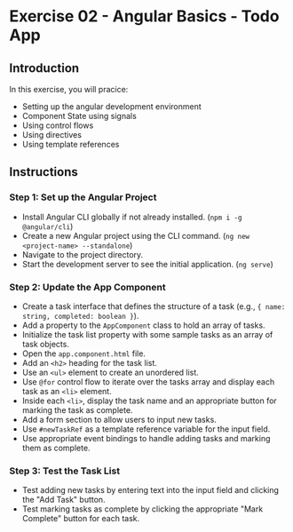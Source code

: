 # Exercise 02 - Angular Basics - Todo App
## Introduction
In this exercise, you will pracice:
* Setting up the angular development environment
* Component State using signals
* Using control flows
* Using directives
* Using template references

## Instructions
### Step 1: Set up the Angular Project
- Install Angular CLI globally if not already installed. (`npm i -g @angular/cli`)
- Create a new Angular project using the CLI command. (`ng new <project-name> --standalone`)
- Navigate to the project directory.
- Start the development server to see the initial application. (`ng serve`)

### Step 2: Update the App Component
- Create a task interface that defines the structure of a task (e.g., `{ name: string, completed: boolean }`).
- Add a property to the `AppComponent` class to hold an array of tasks.
- Initialize the task list property with some sample tasks as an array of task objects.
- Open the `app.component.html` file.
- Add an `<h2>` heading for the task list.
- Use an `<ul>` element to create an unordered list.
- Use `@for` control flow to iterate over the tasks array and display each task as an `<li>` element.
- Inside each `<li>`, display the task name and an appropriate button for marking the task as complete.
- Add a form section to allow users to input new tasks.
- Use `#newTaskRef` as a template reference variable for the input field.
- Use appropriate event bindings to handle adding tasks and marking them as complete.

### Step 3: Test the Task List
- Test adding new tasks by entering text into the input field and clicking the "Add Task" button.
- Test marking tasks as complete by clicking the appropriate "Mark Complete" button for each task.

